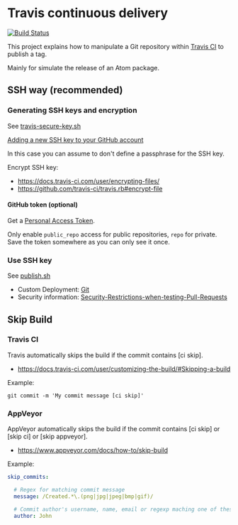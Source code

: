 # Travis continuous delivery

[![Build Status](https://travis-ci.org/ldez/travis-continuous-delivery-atom-publish.svg?branch=master)](https://travis-ci.org/ldez/travis-continuous-delivery-atom-publish)

This project explains how to manipulate a Git repository within [Travis CI](https://travis-ci.org) to publish a tag.

Mainly for simulate the release of an Atom package.


## SSH way (recommended)

### Generating SSH keys and encryption

See [travis-secure-key.sh](travis-secure-key.sh)

[Adding a new SSH key to your GitHub account](https://help.github.com/articles/adding-a-new-ssh-key-to-your-github-account/)

In this case you can assume to don't define a passphrase for the SSH key.

Encrypt SSH key:
- https://docs.travis-ci.com/user/encrypting-files/
- https://github.com/travis-ci/travis.rb#encrypt-file

#### GitHub token (optional)

Get a [Personal Access Token](https://github.com/settings/tokens).

Only enable `public_repo` access for public repositories, `repo` for private.
Save the token somewhere as you can only see it once.

### Use SSH key

See [publish.sh](.travis/publish.sh)

- Custom Deployment: [Git](https://docs.travis-ci.com/user/deployment/custom/#Git)
- Security information: [Security-Restrictions-when-testing-Pull-Requests](https://docs.travis-ci.com/user/pull-requests#Security-Restrictions-when-testing-Pull-Requests)


## Skip Build

### Travis CI

Travis automatically skips the build if the commit contains [ci skip].

- https://docs.travis-ci.com/user/customizing-the-build/#Skipping-a-build

Example:

```shell
git commit -m 'My commit message [ci skip]'
```

### AppVeyor

AppVeyor automatically skips the build if the commit contains [ci skip] or [skip ci] or [skip appveyor].

- https://www.appveyor.com/docs/how-to/skip-build

Example:

```yml
skip_commits:

  # Regex for matching commit message
  message: /Created.*\.(png|jpg|jpeg|bmp|gif)/

  # Commit author's username, name, email or regexp maching one of these.
  author: John
```
